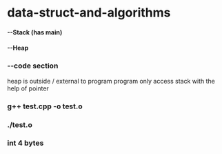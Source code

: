 # data-struct-and-algorithms



#### --Stack (has main)
#### --Heap
### --code section

heap is outside / external to program
program only access stack with the help of pointer

### g++ test.cpp -o test.o
### ./test.o

### int 4 bytes